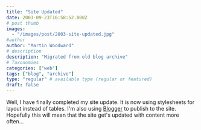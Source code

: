 ```yaml
---
title: "Site Updated"
date: 2003-09-23T16:58:52.000Z
# post thumb
images:
  - "/images/post/2003-site-updated.jpg"
#author
author: "Martin Woodward"
# description
description: "Migrated from old blog archive"
# Taxonomies
categories: ["web"]
tags: ["blog", "archive"]
type: "regular" # available type (regular or featured)
draft: false
---
```


Well, I have finally completed my site update. It is now using stylesheets for layout instead of tables. I'm also using [Blogger](http://www.blogger.com) to publish to the site. Hopefully this will mean that the site get's updated with content more often...
